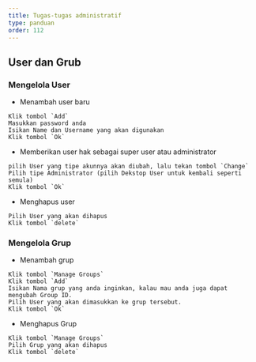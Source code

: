 ```yaml
---
title: Tugas-tugas administratif
type: panduan
order: 112
---
```


## User dan Grub

### Mengelola User

-    Menambah user baru

    Klik tombol `Add`
    Masukkan password anda
    Isikan Name dan Username yang akan digunakan
    Klik tombol `Ok`

-    Memberikan user hak sebagai super user atau administrator

    pilih User yang tipe akunnya akan diubah, lalu tekan tombol `Change`
    Pilih tipe Administrator (pilih Dekstop User untuk kembali seperti semula)
    Klik tombol `Ok`

-    Menghapus user

    Pilih User yang akan dihapus
    Klik tombol `delete`

### Mengelola Grup

-    Menambah grup

    Klik tombol `Manage Groups`
    Klik tombol `Add`
    Isikan Nama grup yang anda inginkan, kalau mau anda juga dapat mengubah Group ID.
    Pilih User yang akan dimasukkan ke grup tersebut.
    Klik tombol `Ok`

-    Menghapus Grup

    Klik tombol `Manage Groups`
    Pilih Grup yang akan dihapus
    Klik tombol `delete`



